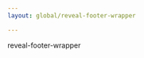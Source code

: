 ```yaml
---
layout: global/reveal-footer-wrapper

---
```


<div class="u-color-pair--brand-bright-blue-4" style="height: 50vh;">reveal-footer-wrapper</div>

